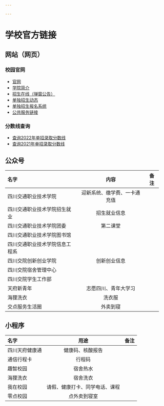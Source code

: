 ```yaml
---

---
```

# 学校官方链接

## 网站（网页）

### 校园官网

- [官网](http://www.svtcc.edu.cn/index.htm)
- [学院简介](http://www.svtcc.edu.cn/xygk/xyjj.htm)
- [招生在线（弹窗公告）](http://zsjyc.svtcc.edu.cn/)
- [单独招生动态](http://zsjyc.svtcc.edu.cn/index/jydt.htm)
- [单独招生报名系统](https://gzdz.zk789.cn/)
- [公共服务链接](http://www.svtcc.edu.cn/ggfw.htm)

### 分数线查询

- [查询2022年单招录取分数线](http://zsjyc.svtcc.edu.cn/info/1107/1678.htm)
- [查询2021年单招录取分数线](http://zsjyc.svtcc.edu.cn/info/1107/1401.htm)

## 公众号

| 名字                           |             内容             |      备注      |
| :----------------------------- | :--------------------------: | :------------: |
| 四川交通职业技术学院           | 迎新系统、缴学费、一卡通充值 |                |
| 四川交通职业技术学院招生就业   |         招生就业信息         |                |
| 四川交通职业技术学院团委       |           第二课堂           |              |
| 四川交通职业技术学院图书馆     |                              |                |
| 四川交通职业技术学院信息工程系 |                              |                |
| 四川交院创新创业学院           |         创新创业信息         |                |
| 四川交院宿舍管理中心           |                              |                |
| 四川交院学生工作部             |                              |                |
| 天府新青年                     |     志愿四川、青年大学习     |          |
| 海狸洗衣                       |            洗衣服            |        |
| 交点服务生活圈                 |           外卖到寝           |        |

## 小程序

| 名字           |              用途              | 备注 |
| :----------------------------- | :--------------------------: | :------------: |
| 四川天府健康通 |        健康码、核酸报告          |      |
| 通信行程卡     |             行程码             |      |
| 趣智校园       |            宿舍热水            |      |
| 海狸洗衣       |            宿舍洗衣            |      |
| 我在校园       | 请假、健康打卡、同学电话、课程   |      |
| 零点校园       |          点外卖到寝室           |      |
